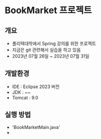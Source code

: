# BookMarket 프로젝트

## 개요

- 폴리텍대학에서 Spring 강의를 위한 프로젝트
- 지금은 git 관련해서 실습을 하고 있음
- 2023년 07월 26일 ~ 2023년 07월 31일

## 개발환경

- IDE : Eclipse 2023 버전
- JDK : ~~
- Tomcat : 9.0

## 실행 방법

- 'BookMarketMain.java'
- 